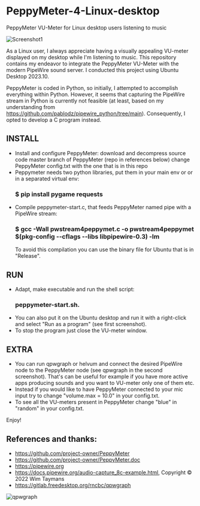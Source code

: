 # PeppyMeter-4-Linux-desktop
PeppyMeter VU-Meter for Linux desktop users listening to music

![Screenshot1](https://github.com/spagoc/PeppyMeter-4-Linux-desktop/assets/1367579/bdacbabb-ee81-4f31-989d-5a7a43f034db)

As a Linux user, I always appreciate having a visually appealing VU-meter displayed on my desktop while I'm listening to music. This repository contains my endeavor to integrate the PeppyMeter VU-Meter with the modern PipeWire sound server. I conducted this project using Ubuntu Desktop 2023.10.

PeppyMeter is coded in Python, so initially, I attempted to accomplish everything within Python. However, it seems that capturing the PipeWire stream in Python is currently not feasible (at least, based on my understanding from https://github.com/pablodz/pipewire_python/tree/main). Consequently, I opted to develop a C program instead.

## INSTALL
* Install and configure PeppyMeter:
  download and decompress source code master branch of PeppyMeter (repo in references below)
  change PeppyMeter config.txt with the one that is in this repo
* Peppymeter needs two python libraries, put them in your main env or or in a separated virtual env:
    ### $ pip install pygame requests  
* Compile peppymeter-start.c, that feeds PeppyMeter named pipe with a PipeWire stream:
    ### $ gcc -Wall pwstream4peppymet.c -o pwstream4peppymet $(pkg-config --cflags --libs libpipewire-0.3) -lm
  To avoid this compilation you can use the binary file for Ubuntu that is in "Release".

## RUN
* Adapt, make executable and run the shell script: 
    ### peppymeter-start.sh. 
* You can also put it on the Ubuntu desktop and run it with a right-click and select "Run as a program" (see first screenshot).
* To stop the program just close the VU-meter window.

## EXTRA
* You can run qpwgraph or helvum and connect the desired PipeWire node to the PeppyMeter node (see qpwgraph in the second screenshot). That's can be useful for example if you have more active apps producing sounds and you want to VU-meter only one of them etc.
* Instead if you would like to have PeppyMeter connected to your mic input try to change "volume.max = 10.0" in your config.txt.
* To see all the VU-meters present in PeppyMeter change "blue" in "random" in your config.txt.

Enjoy!

## References and thanks:
* https://github.com/project-owner/PeppyMeter
* https://github.com/project-owner/PeppyMeter.doc
* https://pipewire.org
* https://docs.pipewire.org/audio-capture_8c-example.html, Copyright © 2022 Wim Taymans
* https://gitlab.freedesktop.org/rncbc/qpwgraph

  
![qpwgraph](https://github.com/spagoc/PeppyMeter-4-Linux-desktop/assets/1367579/fad59bef-24b3-44ec-a5dd-9a1e48fcce73)
